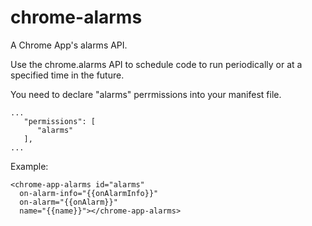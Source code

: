 # chrome-alarms
A Chrome App's alarms API.

Use the chrome.alarms API to schedule code to run periodically or at a specified
time in the future.

You need to declare "alarms" perrmissions into your manifest file.

    ...
       "permissions": [
          "alarms"
       ],
    ...

Example:

    <chrome-app-alarms id="alarms" 
      on-alarm-info="{{onAlarmInfo}}" 
      on-alarm="{{onAlarm}}" 
      name="{{name}}"></chrome-app-alarms>